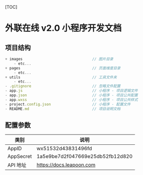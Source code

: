 [TOC]

# 外联在线 v2.0 小程序开发文档

## 项目结构

```javascript
+ images                                // 图片目录
    - etc...
+ pages                                 // 页面维度目录
    - etc...
+ utils                                 // 工具文件夹
    - etc...
- .gitignore                            // 忽略文件配置
- app.js                                // 小程序 - 项目逻辑文件
- app.json                              // 小程序 - 项目公共配置
- app.wxss                              // 小程序 - 项目公共样式
- project.config.json                   // 小程序 - 配置文件
- README.md                             // 项目说明文档
```

## 配置参数

| 类别 | 说明            |
| -------- | ------------------ |
| AppID | wx51532d43831496fd |
| AppSecret | 1a5e9be7d2f047669e25db52fb12d820 |
| API 地址 | https://docs.leapoon.com | 